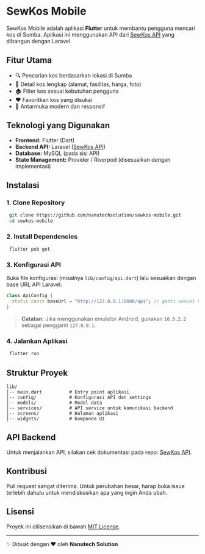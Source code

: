 # SewKos Mobile

SewKos Mobile adalah aplikasi **Flutter** untuk membantu pengguna mencari kos di Sumba. Aplikasi ini menggunakan API dari [SewKos API](https://github.com/nanutechsolution/sewkos-api.git) yang dibangun dengan Laravel.

## Fitur Utama

* 🔍 Pencarian kos berdasarkan lokasi di Sumba
* 📍 Detail kos lengkap (alamat, fasilitas, harga, foto)
* 🏠 Filter kos sesuai kebutuhan pengguna
* ❤️ Favoritkan kos yang disukai
* 📱 Antarmuka modern dan responsif

## Teknologi yang Digunakan

* **Frontend:** Flutter (Dart)
* **Backend API:** Laravel ([SewKos API](https://github.com/nanutechsolution/sewkos-api.git))
* **Database:** MySQL (pada sisi API)
* **State Management:** Provider / Riverpod (disesuaikan dengan implementasi)

## Instalasi

### 1. Clone Repository

```bash
 git clone https://github.com/nanutechsolution/sewkos-mobile.git
 cd sewkos-mobile
```

### 2. Install Dependencies

```bash
 flutter pub get
```

### 3. Konfigurasi API

Buka file konfigurasi (misalnya `lib/config/api.dart`) lalu sesuaikan dengan base URL API Laravel:

```dart
class ApiConfig {
  static const baseUrl = "http://127.0.0.1:8000/api"; // ganti sesuai host API
}
```

> **Catatan:** Jika menggunakan emulator Android, gunakan `10.0.2.2` sebagai pengganti `127.0.0.1`.

### 4. Jalankan Aplikasi

```bash
 flutter run
```

## Struktur Proyek

```
lib/
│-- main.dart          # Entry point aplikasi
│-- config/            # Konfigurasi API dan settings
│-- models/            # Model data
│-- services/          # API service untuk komunikasi backend
│-- screens/           # Halaman aplikasi
│-- widgets/           # Komponen UI
```

## API Backend

Untuk menjalankan API, silakan cek dokumentasi pada repo: [SewKos API](https://github.com/nanutechsolution/sewkos-api.git).

## Kontribusi

Pull request sangat diterima. Untuk perubahan besar, harap buka issue terlebih dahulu untuk mendiskusikan apa yang ingin Anda ubah.

## Lisensi

Proyek ini dilisensikan di bawah [MIT License](LICENSE).

---

✨ Dibuat dengan ❤ oleh **Nanutech Solution**
